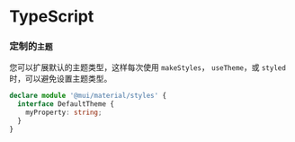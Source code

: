 # TypeScript

### 定制的`主题`

您可以扩展默认的主题类型，这样每次使用 `makeStyles`， `useTheme`，或 `styled` 时，可以避免设置主题类型。

```typescript
declare module '@mui/material/styles' {
  interface DefaultTheme {
    myProperty: string;
  }
}
```
